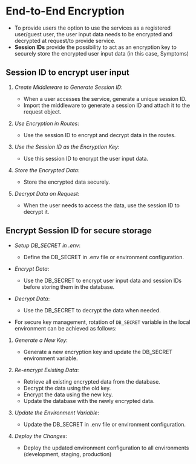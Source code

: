 # End-to-End Encryption
- To provide users the option to use the services as a registered user/guest user, the user input data needs to be encrypted and decrypted at request/to provide service.
- **Session IDs** provide the possibility to act as an encryption key to securely store the encrypted user input data (in this case, Symptoms)


## Session ID to encrypt user input
1. *Create Middleware to Generate Session ID*: 
    - When a user accesses the service, generate a unique session ID.
    - Import the middleware to generate a session ID and attach it to the request object.

2. *Use Encryption in Routes*:
    - Use the session ID to encrypt and decrypt data in the routes.

3. *Use the Session ID as the Encryption Key*: 
    - Use this session ID to encrypt the user input data.

4. *Store the Encrypted Data*: 
    - Store the encrypted data securely.

5. *Decrypt Data on Request*: 
    - When the user needs to access the data, use the session ID to decrypt it.


## Encrypt Session ID for secure storage
- *Setup DB_SECRET in .env*:
    - Define the DB_SECRET in .env file or environment configuration.
- *Encrypt Data*:
    - Use the DB_SECRET to encrypt user input data and session IDs before storing them in the database.
- *Decrypt Data*:
    - Use the DB_SECRET to decrypt the data when needed.

- For secure key management, rotation of `DB_SECRET` variable in the local environment can be achieved as follows: 
1. *Generate a New Key*:
    - Generate a new encryption key and update the DB_SECRET environment variable.

2. *Re-encrypt Existing Data*:
    - Retrieve all existing encrypted data from the database.
    - Decrypt the data using the old key.
    - Encrypt the data using the new key.
    - Update the database with the newly encrypted data.

3. *Update the Environment Variable*:
    - Update the DB_SECRET in .env file or environment configuration.

4. *Deploy the Changes*:
    - Deploy the updated environment configuration to all environments (development, staging, production)
